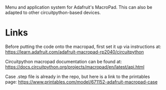 Menu and application system for Adafruit's MacroPad. This can also be adapted to other circuitpython-based devices.


# Links
Before putting the code onto the macropad, first set it up via instructions at: https://learn.adafruit.com/adafruit-macropad-rp2040/circuitpython

Circuitpython macropad documentation can be found at: https://docs.circuitpython.org/projects/macropad/en/latest/api.html

Case .step file is already in the repo, but here is a link to the printables page: https://www.printables.com/model/671152-adafruit-macropad-case
